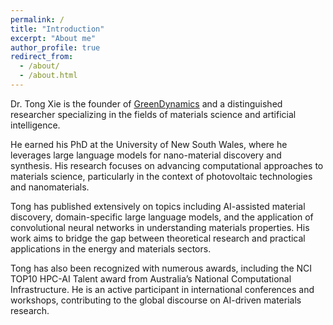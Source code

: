 ```yaml
---
permalink: /
title: "Introduction"
excerpt: "About me"
author_profile: true
redirect_from: 
  - /about/
  - /about.html
---
```

Dr. Tong Xie is the founder of [GreenDynamics](https://www.greendynamics.com.au/) and a distinguished researcher specializing in the fields of materials science and artificial intelligence.



He earned his PhD at the University of New South Wales, where he leverages large language models for nano-material discovery and synthesis. His research focuses on advancing computational approaches to materials science, particularly in the context of photovoltaic technologies and nanomaterials. 



Tong has published extensively on topics including AI-assisted material discovery, domain-specific large language models, and the application of convolutional neural networks in understanding materials properties. His work aims to bridge the gap between theoretical research and practical applications in the energy and materials sectors. 



Tong has also been recognized with numerous awards, including the NCI TOP10 HPC-AI Talent award from Australia’s National Computational Infrastructure. He is an active participant in international conferences and workshops, contributing to the global discourse on AI-driven materials research.
